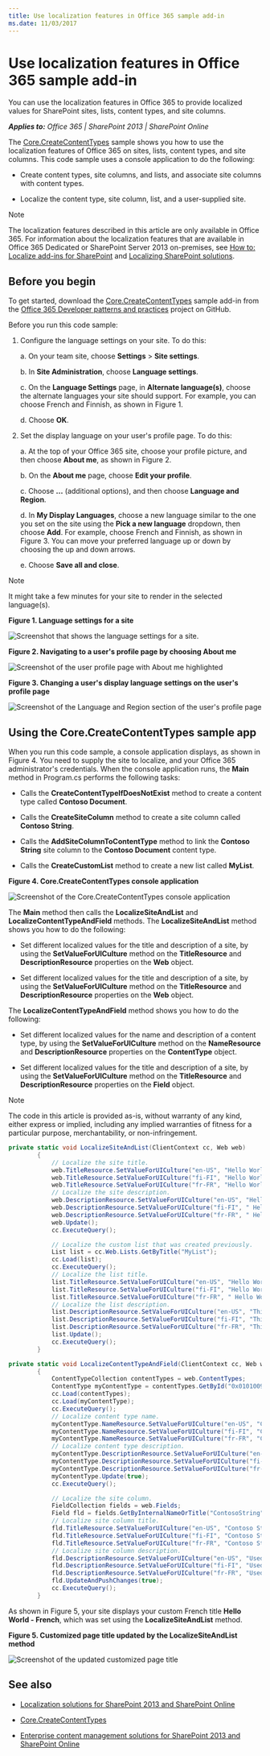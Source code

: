 ```yaml
---
title: Use localization features in Office 365 sample add-in
ms.date: 11/03/2017
---
```

# Use localization features in Office 365 sample add-in

You can use the localization features in Office 365 to provide localized values for SharePoint sites, lists, content types, and site columns. 
    
_**Applies to:** Office 365 | SharePoint 2013 | SharePoint Online_
    
The [Core.CreateContentTypes](https://github.com/SharePoint/PnP/tree/master/Samples/Core.CreateContentTypes) sample shows you how to use the localization features of Office 365 on sites, lists, content types, and site columns. This code sample uses a console application to do the following:

- Create content types, site columns, and lists, and associate site columns with content types.
    
- Localize the content type, site column, list, and a user-supplied site.

> [!NOTE] 
> The localization features described in this article are only available in Office 365. For information about the localization features that are available in Office 365 Dedicated or SharePoint Server 2013 on-premises, see  [How to: Localize add-ins for SharePoint](http://msdn.microsoft.com/library/907a9189-7ce3-469a-8c87-4cef26f03c73.aspx) and [Localizing SharePoint solutions](https://msdn.microsoft.com/en-us/library/ee696750.aspx).

## Before you begin
<a name="sectionSection0"> </a>

To get started, download the  [Core.CreateContentTypes](https://github.com/SharePoint/PnP/tree/master/Samples/Core.CreateContentTypes) sample add-in from the [Office 365 Developer patterns and practices](https://github.com/SharePoint/PnP/tree/dev) project on GitHub.

Before you run this code sample:

1. Configure the language settings on your site. To do this:
    
      a. On your team site, choose  **Settings** > **Site settings**.
    
      b. In  **Site Administration**, choose  **Language settings**.
    
      c. On the  **Language Settings** page, in **Alternate language(s)**, choose the alternate languages your site should support. For example, you can choose French and Finnish, as shown in Figure 1.
    
      d. Choose  **OK**.
     
2. Set the display language on your user's profile page. To do this:
    
      a. At the top of your Office 365 site, choose your profile picture, and then choose  **About me**, as shown in Figure 2.
    
      b. On the  **About me** page, choose **Edit your profile**.
    
      c. Choose  **...** (additional options), and then choose **Language and Region**.
    
      d. In  **My Display Languages**, choose a new language similar to the one you set on the site using the  **Pick a new language** dropdown, then choose **Add**. For example, choose French and Finnish, as shown in Figure 3. You can move your preferred language up or down by choosing the up and down arrows.
    
      e. Choose  **Save all and close**.

> [!NOTE] 
> It might take a few minutes for your site to render in the selected language(s). 

**Figure 1. Language settings for a site**

![Screenshot that shows the language settings for a site.](media/ffe149ae-17ab-4c55-a611-d47f4eb88c4e.png)

**Figure 2. Navigating to a user's profile page by choosing About me**

![Screenshot of the user profile page with About me highlighted](media/764b2ac2-155b-4ce9-b8eb-3ae04ad26593.png)

**Figure 3. Changing a user's display language settings on the user's profile page**

![Screenshot of the Language and Region section of the user's profile page](media/ae5f565d-c932-43dd-9dc3-87630cee3692.png)

## Using the Core.CreateContentTypes sample app
<a name="sectionSection1"> </a>

When you run this code sample, a console application displays, as shown in Figure 4. You need to supply the site to localize, and your Office 365 administrator's credentials. When the console application runs, the  **Main** method in Program.cs performs the following tasks:

- Calls the  **CreateContentTypeIfDoesNotExist** method to create a content type called **Contoso Document**.
    
- Calls the  **CreateSiteColumn** method to create a site column called **Contoso String**.
    
- Calls the  **AddSiteColumnToContentType** method to link the **Contoso String** site column to the **Contoso Document** content type.
    
- Calls the  **CreateCustomList** method to create a new list called **MyList**.

**Figure 4. Core.CreateContentTypes console application**

![Screenshot of the Core.CreateContentTypes console application](media/ee806481-0089-4c65-8f8b-027bfff6ddb9.png)

The  **Main** method then calls the **LocalizeSiteAndList** and **LocalizeContentTypeAndField** methods. The **LocalizeSiteAndList** method shows you how to do the following:

- Set different localized values for the title and description of a site, by using the  **SetValueForUICulture** method on the **TitleResource** and **DescriptionResource** properties on the **Web** object.
    
- Set different localized values for the title and description of a site, by using the  **SetValueForUICulture** method on the **TitleResource** and **DescriptionResource** properties on the **Web** object.
    
The  **LocalizeContentTypeAndField** method shows you how to do the following:

- Set different localized values for the name and description of a content type, by using the  **SetValueForUICulture** method on the **NameResource** and **DescriptionResource** properties on the **ContentType** object.
    
- Set different localized values for the title and description of a site, by using the  **SetValueForUICulture** method on the **TitleResource** and **DescriptionResource** properties on the **Field** object.
    
> [!NOTE] 
> The code in this article is provided as-is, without warranty of any kind, either express or implied, including any implied warranties of fitness for a particular purpose, merchantability, or non-infringement.

```C#
private static void LocalizeSiteAndList(ClientContext cc, Web web)
        {
            // Localize the site title.
            web.TitleResource.SetValueForUICulture("en-US", "Hello World");
            web.TitleResource.SetValueForUICulture("fi-FI", "Hello World - Finnish");
            web.TitleResource.SetValueForUICulture("fr-FR", "Hello World - French");
            // Localize the site description.
            web.DescriptionResource.SetValueForUICulture("en-US", "Hello World site sample");
            web.DescriptionResource.SetValueForUICulture("fi-FI", " Hello World site sample - Finnish");
            web.DescriptionResource.SetValueForUICulture("fr-FR", " Hello World site sample - French");
            web.Update();
            cc.ExecuteQuery();

            // Localize the custom list that was created previously.
            List list = cc.Web.Lists.GetByTitle("MyList");
            cc.Load(list);
            cc.ExecuteQuery();
            // Localize the list title.
            list.TitleResource.SetValueForUICulture("en-US", "Hello World");
            list.TitleResource.SetValueForUICulture("fi-FI", "Hello World - Finnish");
            list.TitleResource.SetValueForUICulture("fr-FR", " Hello World - French");
            // Localize the list description.
            list.DescriptionResource.SetValueForUICulture("en-US", "This example localizes a list using CSOM.");
            list.DescriptionResource.SetValueForUICulture("fi-FI", "This example localizes a list using CSOM - Finnish.");
            list.DescriptionResource.SetValueForUICulture("fr-FR", "This example localizes a list using CSOM - French.");
            list.Update();
            cc.ExecuteQuery();
        }

private static void LocalizeContentTypeAndField(ClientContext cc, Web web)
        {
            ContentTypeCollection contentTypes = web.ContentTypes;
            ContentType myContentType = contentTypes.GetById("0x0101009189AB5D3D2647B580F011DA2F356FB2");
            cc.Load(contentTypes);
            cc.Load(myContentType);
            cc.ExecuteQuery();
            // Localize content type name.
            myContentType.NameResource.SetValueForUICulture("en-US", "Contoso Document");
            myContentType.NameResource.SetValueForUICulture("fi-FI", "Contoso Document - Finnish");
            myContentType.NameResource.SetValueForUICulture("fr-FR", "Contoso Document - French");
            // Localize content type description.
            myContentType.DescriptionResource.SetValueForUICulture("en-US", "This is the Contoso Document.");
            myContentType.DescriptionResource.SetValueForUICulture("fi-FI", " This is the Contoso Document - Finnish.");
            myContentType.DescriptionResource.SetValueForUICulture("fr-FR", " This is the Contoso Document - French.");
            myContentType.Update(true);
            cc.ExecuteQuery();

            // Localize the site column.
            FieldCollection fields = web.Fields;
            Field fld = fields.GetByInternalNameOrTitle("ContosoString");
            // Localize site column title.
            fld.TitleResource.SetValueForUICulture("en-US", "Contoso String");
            fld.TitleResource.SetValueForUICulture("fi-FI", "Contoso String - Finnish");
            fld.TitleResource.SetValueForUICulture("fr-FR", "Contoso String - French");
            // Localize site column description.
            fld.DescriptionResource.SetValueForUICulture("en-US", "Used to store Contoso specific metadata.");
            fld.DescriptionResource.SetValueForUICulture("fi-FI", "Used to store Contoso specific metadata - Finnish.");
            fld.DescriptionResource.SetValueForUICulture("fr-FR", "Used to store Contoso specific metadata - French.");
            fld.UpdateAndPushChanges(true);
            cc.ExecuteQuery();
        }
```

As shown in Figure 5, your site displays your custom French title  **Hello World - French**, which was set using the  **LocalizeSiteAndList** method.

**Figure 5. Customized page title updated by the LocalizeSiteAndList method**

![Screenshot of the updated customized page title](media/14471283-f7b6-49ca-a507-a3e28e43ee22.png)

## See also
<a name="bk_addresources"> </a>

-  [Localization solutions for SharePoint 2013 and SharePoint Online](localization-solutions-for-sharepoint-2013-and-sharepoint-online.md)
    
-  [Core.CreateContentTypes](https://github.com/SharePoint/PnP/tree/master/Samples/Core.CreateContentTypes)
    
-  [Enterprise content management solutions for SharePoint 2013 and SharePoint Online](Enterprise-Content-Management-solutions-for-SharePoint-2013-and-SharePoint-Online.md)
